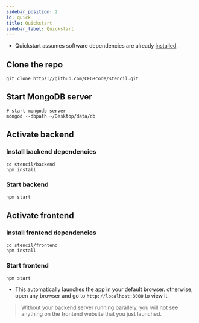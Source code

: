 ```yaml
---
sidebar_position: 2
id: quick
title: Quickstart
sidebar_label: Quickstart
---
```


- Quickstart assumes software dependencies are already [installed](install.md).

## Clone the repo

```
git clone https://github.com/CEGRcode/stencil.git
```

## Start MongoDB server

```
# start mongodb server
mongod --dbpath ~/Desktop/data/db
```

## Activate backend

### Install backend dependencies

```
cd stencil/backend
npm install
```

### Start backend

```
npm start
```

## Activate frontend

### Install frontend dependencies
```
cd stencil/frontend
npm install
```

### Start frontend

```
npm start
```

- This automatically launches the app in your default browser. otherwise, open any browser and go to `http://localhost:3000` to view it.

> Without your backend server running parallely, you will not see anything on the frontend website that you just launched.
